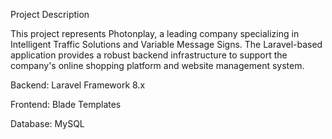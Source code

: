 Project Description

This project represents Photonplay, a leading company specializing in Intelligent Traffic Solutions and Variable Message Signs. The Laravel-based application provides a robust backend infrastructure to support the company's online shopping platform and website management system.


Backend: Laravel Framework 8.x

Frontend: Blade Templates

Database: MySQL

